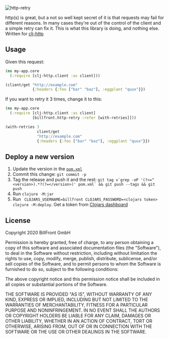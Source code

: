 ![http-retry](https://media.giphy.com/media/3o6MbaH9LYlaVpHWBa/giphy.gif)

http(s) is great, but a not so well kept secret of it is that requests may fail for different reasons. In many cases they're out of the control of the client and a simple retry can fix it. This is what this library is doing, and nothing else. Written for [clj-http]()

## Usage

Given this request:

```clojure
(ns my-app.core
  (:require [clj-http.client :as client]))

(client/get "http://example.com"
            {:headers {:foo ["bar" "baz"], :eggplant "quux"}})
```

If you want to retry it 3 times, change it to this:

```clojure
(ns my-app.core
  (:require [clj-http.client :as client]
            [billfront.http-retry :refer [with-retries]]))

(with-retries 3
              client/get
              "http://example.com"
              {:headers {:foo ["bar" "baz"], :eggplant "quux"}})
```

## Deploy a new version

1. Update the version in the [`pom.xml`](pom.xml)
2. Commit this change: `git commit -p`
3. Tag the release and push it and the rest: ``git tag v`grep -oP '(?<=^  <version>).*?(?=</version>)' pom.xml` && git push --tags && git push``
4. Run `clojure -M:jar`
5. Run ` CLOJARS_USERNAME=billfront CLOJARS_PASSWORD=<clojars token> clojure -M:deploy`. Get a token from [Clojars dashboard](https://clojars.org/tokens)

## License

Copyright 2020 BillFront GmbH

Permission is hereby granted, free of charge, to any person obtaining a copy of this software and associated documentation files (the "Software"), to deal in the Software without restriction, including without limitation the rights to use, copy, modify, merge, publish, distribute, sublicense, and/or sell copies of the Software, and to permit persons to whom the Software is furnished to do so, subject to the following conditions:

The above copyright notice and this permission notice shall be included in all copies or substantial portions of the Software.

THE SOFTWARE IS PROVIDED "AS IS", WITHOUT WARRANTY OF ANY KIND, EXPRESS OR IMPLIED, INCLUDING BUT NOT LIMITED TO THE WARRANTIES OF MERCHANTABILITY, FITNESS FOR A PARTICULAR PURPOSE AND NONINFRINGEMENT. IN NO EVENT SHALL THE AUTHORS OR COPYRIGHT HOLDERS BE LIABLE FOR ANY CLAIM, DAMAGES OR OTHER LIABILITY, WHETHER IN AN ACTION OF CONTRACT, TORT OR OTHERWISE, ARISING FROM, OUT OF OR IN CONNECTION WITH THE SOFTWARE OR THE USE OR OTHER DEALINGS IN THE SOFTWARE.
